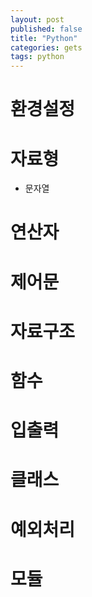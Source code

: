 ```yaml
---
layout: post
published: false
title: "Python"
categories: gets
tags: python 
---
```


# 환경설정
# 자료형
  - 문자열
# 연산자
# 제어문
# 자료구조
# 함수
# 입출력
# 클래스
# 예외처리
# 모듈